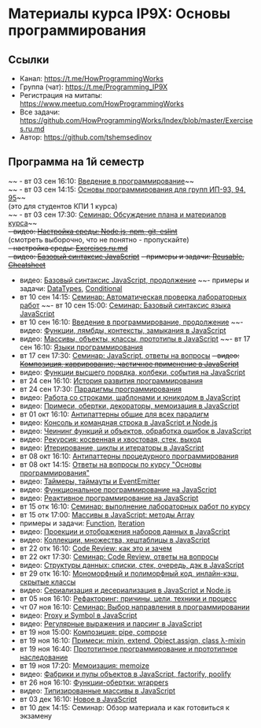 # Материалы курса IP9X: Основы программирования

## Ссылки

- Канал: https://t.me/HowProgrammingWorks
- Группа (чат): https://t.me/Programming_IP9X
- Регистрация на митапы: https://www.meetup.com/HowProgrammingWorks
- Все задачи: https://github.com/HowProgrammingWorks/Index/blob/master/Exercises.ru.md
- Автор: https://github.com/tshemsedinov

## Программа на 1й семестр
~~ - вт 03 cен 16:10: [Введение в программирование](https://youtu.be/5Gt61EX6HZ4)~~  
~~ - вт 03 cен 14:15: [Основы программирования для групп ИП-93, 94, 95](https://youtu.be/jaWu5DoMcZw)~~  
  (это для студентов КПИ 1 курса)  
~~ - вт 03 сен 17:30: [Семинар: Обсуждение плана и материалов курса](https://youtu.be/bQMTbRWrteU)~~  
~~- видео: [Настройка среды: Node.js, npm, git, eslint](https://youtu.be/hSyA7tcNaCE)~~  
  (смотреть выборочно, что не понятно - пропускайте)  
~~- настройка среды: [Exercises.ru.md](https://github.com/HowProgrammingWorks/Introduction/blob/master/Exercises.ru.md)~~  
~~- видео: [Базовый синтаксис JavaScript](https://youtu.be/xJn3k1f4BiM)~~
~~- примеры и задачи:
  [Reusable](https://github.com/HowProgrammingWorks/Reusable/blob/master/Exercises.ru.md),
  [Cheatsheet](https://github.com/HowProgrammingWorks/Cheatsheet)~~
- видео: [Базовый синтаксис JavaScript, продолжение](https://youtu.be/qa-XleqA0JU)
~~- примеры и задачи:
  [DataTypes](https://github.com/HowProgrammingWorks/DataTypes/blob/master/Exercises.ru.md),
  [Conditional](https://github.com/HowProgrammingWorks/Conditional)
- вт 10 cен 14:15: [Семинар: Автоматическая проверка лабораторных работ](https://youtu.be/M4KpG0LEAyA)
~~- вт 10 сен 15:00: [Семинар: Базовый синтаксис языка JavaScript](https://youtu.be/PGqjTXQe_qw)
- вт 10 сен 16:10: [Введение в программирование, продолжение](https://youtu.be/PzlLXQ3RaDs)
~~- видео: [Функции, лямбды, контексты, замыкания в JavaScript](https://youtu.be/pn5myCmpV2U)
- видео: [Массивы, объекты, классы, прототипы в JavaScript](https://youtu.be/VBMGnAPfmsY)
~~- вт 17 сен 16:10: [Языки программирования](https://youtu.be/enHA1CRkJe0)
- вт 17 сен 17:30: [Семинар: JavaScript, ответы на вопросы](https://youtu.be/wqkQ6eslyzY)
~~- видео: [Композиция, каррирование, частичное применение в JavaScript](https://youtu.be/ND8KQ5xjk7o)~~
- видео: [Функции высшего порядка, колбеки, события на JavaScript](https://youtu.be/1vqATwbGHnc)
- вт 24 сен 16:10: [История развития программирования](https://youtu.be/qqz0VSaNxuw)
- вт 24 сен 17:30: [Парадигмы программирования](https://youtu.be/Yk1sxLVHfjs)
- видео: [Работа со строками, шаблонами и юникодом в JavaScript](https://youtu.be/GcopcHQkA8M)
- видео: [Примеси, обертки, декораторы, мемоизация в JavaScript](https://youtu.be/oRQ0kQr1N-U)
- вт 01 окт 16:10: [Антипаттерны общие для всех парадигм](https://youtu.be/NMUsUiFokr4)
- видео: [Консоль и командная строка в JavaScript и Node.js](https://youtu.be/5aSZyKi5BmE)
- видео: [Чеининг функций и объектов, обработка ошибок в JavaScript](https://youtu.be/PfuEfIiLX34)
- видео: [Рекурсия: косвенная и хвостовая, стек, выход](https://youtu.be/W2skCjIgVKE)
- видео: [Итерирование, циклы и итераторы в JavaScript](https://youtu.be/lq3b5_UGJas)
- вт 08 окт 16:10: [Антипаттерны процедурного программирования](https://youtu.be/cTv7V22mkwE)
- вт 08 окт 14:15: [Ответы на вопросы по курсу "Основы программирования"](https://youtu.be/TY6nDW7aYys)
- видео: [Таймеры, таймауты и EventEmitter](https://youtu.be/LK2jveAnRNg)
- видео: [Функциональное программирование на JavaScript](https://youtu.be/0JxSs_GcvbQ)
- видео: [Реактивное программирование на JavaScript](https://youtu.be/7MH8-qQc-48)
- вт 15 отк 16:10: [Семинар: выполнение лабораторных работ по курсу](https://youtu.be/ikUOyFPzdJw)
- вт 15 отк 17:00: [Массивы в JavaScript: методы Array](https://youtu.be/D1kfYBkX9FE)
- примеры и задачи:
  [Function](https://github.com/HowProgrammingWorks/Function/blob/master/Exercises.ru.md),
  [Iteration](https://github.com/HowProgrammingWorks/Iteration/blob/master/Exercises.ru.md)
- видео: [Проекции и отображения наборов данных в JavaScript](https://youtu.be/lwJCq9inky8)
- видео: [Коллекции, множества, хештаблицы в JavaScript](https://youtu.be/hN0wsq5LNOc)
- вт 22 отк 16:10: [Code Review: как это и зачем](https://www.youtube.com/watch?v=EKL6NiIQ6ZU)
- вт 22 окт 17:30: [Семинар: Code Review, ответы на вопросы](https://www.youtube.com/watch?v=AgH4OAKbmkM)
- видео: [Структуры данных: списки, стек, очередь, дэк в JavaScript](https://youtu.be/9KvA4hDDSjk)
- вт 29 отк 16:10: [Мономорфный и полиморфный код, инлайн-кэш, скрытые классы](https://www.youtube.com/watch?v=9JUY3prnCQ4)
- видео: [Сериализация и десериализация в JavaScript и Node.js](https://youtu.be/GtKPniOEzh8)
- вт 05 ноя 16:10: [Рефакторинг: причины, цели, техники и процесс](https://youtu.be/z73wmpdweQ4)
- чт 07 ноя 16:10: [Семинар: Выбор направления в программировании](https://youtu.be/1gL627DQF4A)
- видео: [Proxy и Symbol в JavaScript](https://youtu.be/UjZjSDyi9AM)
- видео: [Регулярные выражения и парсинг в JavaScript](https://youtu.be/-ef2E0ozxao)
- вт 19 ноя 15:00: [Композиция: pipe, compose](https://youtu.be/xS9FicVrOTI)
- вт 19 ноя 16:10: [Примеси: mixin, extend, Object.assign, class λ-mixin](https://youtu.be/NZMrJ2adEyY)
- вт 19 ноя 16:40: [Прототипное программирование и прототипное наследование](https://youtu.be/SzaXTW2qcJE)
- вт 19 ноя 17:20: [Мемоизация: memoize](https://youtu.be/H6S8QJo2Qxg)
- видео: [Фабрики и пулы объектов в JavaScript, factorify, poolify](https://youtu.be/Ax_mSvadFp8)
- вт 26 ноя 16:10: [Функции-обертки: wrappers](https://www.youtube.com/watch?v=En7pWi2fSzs)
- видео: [Типизированные массивы в JavaScript](https://youtu.be/tTNcqxbxhfY)
- вт 03 дек 16:10: [Новое в JavaScript](https://youtu.be/fUjHLj8bq_Y)
- вт 10 дек 14:15: Семинар: Обзор материала и как готовиться к экзамену
